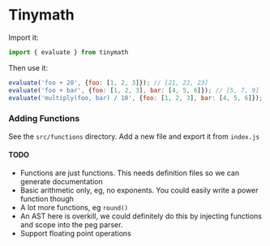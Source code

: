 # Tinymath

Import it:

```javascript
import { evaluate } from tinymath
```

Then use it:

```javascript
evaluate('foo + 20', {foo: [1, 2, 3]}); // [21, 22, 23]
evaluate('foo + bar', {foo: [1, 2, 3], bar: [4, 5, 6]}); // [5, 7, 9]
evaluate('multiply(foo, bar) / 10', {foo: [1, 2, 3], bar: [4, 5, 6]}); // [0.4, 1, 1.8]
```

### Adding Functions
See the `src/functions` directory. Add a new file and export it from `index.js`

#### TODO
- Functions are just functions. This needs definition files so we can generate documentation
- Basic arithmetic only, eg, no exponents. You could easily write a power function though
- A lot more functions, eg `round()`
- An AST here is overkill, we could definitely do this by injecting functions and scope into the peg parser. 
- Support floating point operations
